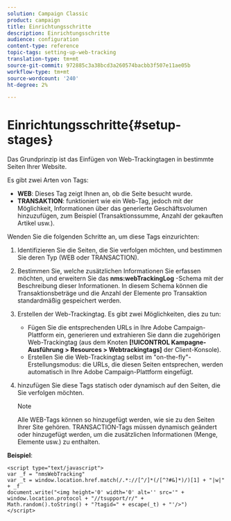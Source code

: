 ```yaml
---
solution: Campaign Classic
product: campaign
title: Einrichtungsschritte
description: Einrichtungsschritte
audience: configuration
content-type: reference
topic-tags: setting-up-web-tracking
translation-type: tm+mt
source-git-commit: 972885c3a38bcd3a260574bacbb3f507e11ae05b
workflow-type: tm+mt
source-wordcount: '240'
ht-degree: 2%

---
```



# Einrichtungsschritte{#setup-stages}

Das Grundprinzip ist das Einfügen von Web-Trackingtagen in bestimmte Seiten Ihrer Website.

Es gibt zwei Arten von Tags:

* **WEB**: Dieses Tag zeigt Ihnen an, ob die Seite besucht wurde.
* **TRANSAKTION**: funktioniert wie ein Web-Tag, jedoch mit der Möglichkeit, Informationen über das generierte Geschäftsvolumen hinzuzufügen, zum Beispiel (Transaktionssumme, Anzahl der gekauften Artikel usw.).

Wenden Sie die folgenden Schritte an, um diese Tags einzurichten:

1. Identifizieren Sie die Seiten, die Sie verfolgen möchten, und bestimmen Sie deren Typ (WEB oder TRANSACTION).
1. Bestimmen Sie, welche zusätzlichen Informationen Sie erfassen möchten, und erweitern Sie das **nms:webTrackingLog** -Schema mit der Beschreibung dieser Informationen. In diesem Schema können die Transaktionsbeträge und die Anzahl der Elemente pro Transaktion standardmäßig gespeichert werden.
1. Erstellen der Web-Trackingtag. Es gibt zwei Möglichkeiten, dies zu tun:

   * Fügen Sie die entsprechenden URLs in Ihre Adobe Campaign-Plattform ein, generieren und extrahieren Sie dann die zugehörigen Web-Trackingtag (aus dem Knoten **[!UICONTROL Kampagne-Ausführung > Resources > Webtrackingtags]** der Client-Konsole).
   * Erstellen Sie die Web-Trackingtag selbst im &quot;on-the-fly&quot;-Erstellungsmodus: die URLs, die diesen Seiten entsprechen, werden automatisch in Ihre Adobe Campaign-Plattform eingefügt.

1. hinzufügen Sie diese Tags statisch oder dynamisch auf den Seiten, die Sie verfolgen möchten.

   >[!NOTE]
   >
   >Alle WEB-Tags können so hinzugefügt werden, wie sie zu den Seiten Ihrer Site gehören. TRANSACTION-Tags müssen dynamisch geändert oder hinzugefügt werden, um die zusätzlichen Informationen (Menge, Elemente usw.) zu enthalten.

**Beispiel**:

```
<script type="text/javascript">
var _f = "nmsWebTracking"
var _t = window.location.href.match(/.*://[^/]*(/[^?#&]*)/)[1] + "|w|" + _f
document.write("<img height='0' width='0' alt='' src='" +
window.location.protocol + "//tsupport/r/" +
Math.random().toString() + "?tagid=" + escape(_t) + "'/>")
</script>
```

